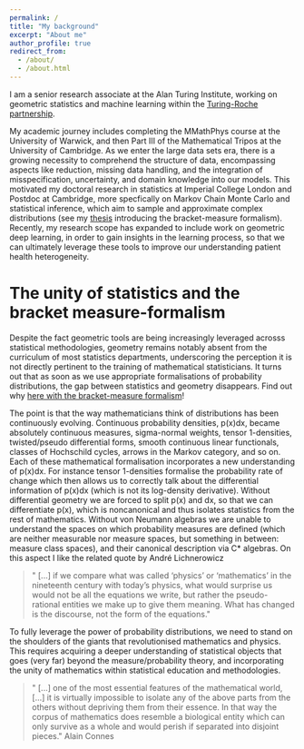 ```yaml
---
permalink: /
title: "My background"
excerpt: "About me"
author_profile: true
redirect_from: 
  - /about/
  - /about.html
---
```



I am a senior research associate at the Alan Turing Institute, working on geometric statistics and machine learning within the [Turing-Roche partnership](https://www.turing.ac.uk/research/research-projects/alan-turing-institute-roche-strategic-partnership).

My academic journey includes completing the MMathPhys course at the University of Warwick, and then Part III of the Mathematical Tripos at the University of Cambridge.
As we enter the large data sets era, there is a growing necessity to comprehend the structure of data, encompassing aspects like reduction, missing data handling, and the integration of misspecification, uncertainty, and domain knowledge into our models. 
This motivated my doctoral research in statistics at Imperial College London and Postdoc at Cambridge, more specfically on Markov Chain Monte Carlo and statistical inference, which aim to sample and approximate complex distributions (see my [thesis](https://spiral.imperial.ac.uk/bitstream/10044/1/84749/1/Barp-A-A-2020-PhD-Thesis.pdf) introducing the bracket-measure formalism).
Recently, my research scope has expanded to include work on geometric deep learning, in order to gain insights in the learning process, so that we can ultimately leverage these tools to improve our understanding patient health heterogeneity.




The unity of statistics and the bracket measure-formalism
======

Despite the fact geometric tools are being increasingly leveraged acrosss statistical methodologies,
geometry remains notably absent from the curriculum of most statistics departments,
underscoring the perception it is not directly pertinent to the training of mathematical statisticians.
It turns out that as soon as we use appropriate formalisations of probability distributions, the gap between statistics and geometry disappears. 
Find out why [here with the bracket-measure formalism](https://drive.google.com/file/d/1OSgegqVHNjGN3XQElhmzm-D4UecBHveu/view?usp=sharing)!

The point is that the way mathematicians think of distributions has been continuously evolving. Continuous probability densities, p(x)dx, became absolutely continuous measures, sigma-normal weights, tensor 1-densities, twisted/pseudo differential forms, smooth continuous linear functionals,
classes of Hochschild cycles, arrows in the Markov category, and so on.
Each of these mathematical formalisation incorporates a new understanding of p(x)dx. For instance tensor 1-densities formalise the probability rate of change which then allows us to correctly talk about the differential information of p(x)dx (which is not its log-density derivative). Without differential geometry we are forced to split p(x) and dx, so that we can differentiate p(x), which is noncanonical and thus isolates statistics from the rest of mathematics. Without von Neumann algebras we are unable to understand the spaces on which probability measures are defined (which are neither measurable nor measure spaces, but something in between: measure class spaces), and their canonical description via C* algebras.
On this aspect I like the related quote by André Lichnerowicz

<blockquote>
    <p> " [...] if we compare what was called
‘physics’ or ‘mathematics’ in the nineteenth century
with today’s physics, what would surprise us would
not be all the equations we write, but rather the
pseudo-rational entities we make up to give them
meaning. What has changed is the discourse, not
the form of the equations."
    </p>
  </blockquote>

To fully leverage the power of probability distributions, we need to stand on the shoulders of the giants that revolutionised mathematics and physics. This requires acquiring a deeper understanding of statistical objects that goes (very far) beyond the measure/probability theory, and incorporating the unity of mathematics within statistical education and methodologies.

<blockquote>
    <p> " [...] one of the most essential features of the mathematical world, [...] it is virtually impossible to isolate any of the above
parts from the others without depriving them from their essence. In that way the
corpus of mathematics does resemble a biological entity which can only survive as
a whole and would perish if separated into disjoint pieces." Alain Connes
    </p>
  </blockquote>
